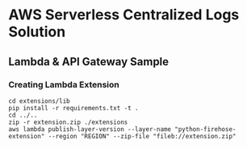 # AWS Serverless Centralized Logs Solution

## Lambda & API Gateway Sample

### Creating Lambda Extension
```
cd extensions/lib
pip install -r requirements.txt -t .
cd ../..
zip -r extension.zip ./extensions
aws lambda publish-layer-version --layer-name "python-firehose-extension" --region "REGION" --zip-file "fileb://extension.zip"
```
